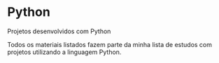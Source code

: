 # Python
Projetos desenvolvidos com Python

Todos os materiais listados fazem parte da minha lista de estudos com projetos utilizando a linguagem Python.
